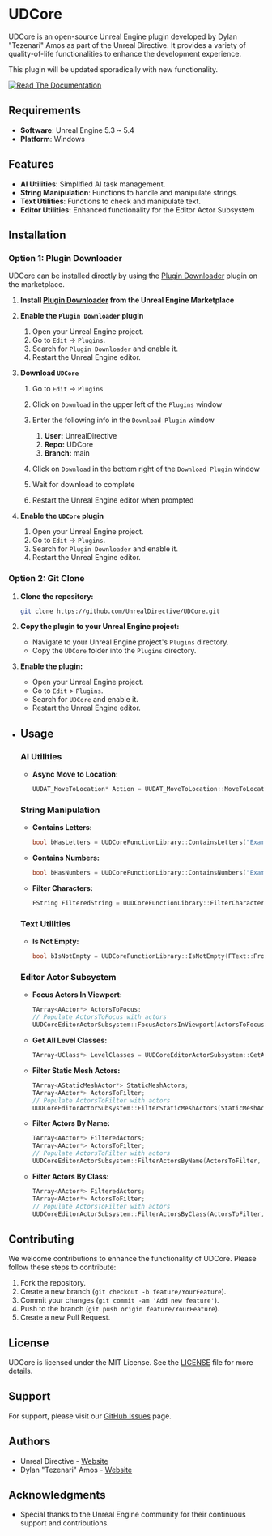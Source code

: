 # UDCore

UDCore is an open-source Unreal Engine plugin developed by Dylan "Tezenari" Amos as part of the Unreal Directive. It provides a variety of quality-of-life functionalities to enhance the development experience.

This plugin will be updated sporadically with new functionality.

[![Read The Documentation](https://img.shields.io/badge/Read%20The%20Documentation-blue)](https://udcore.unrealdirective.com/)

## Requirements
- **Software**: Unreal Engine 5.3 ~ 5.4
- **Platform**: Windows

## Features

- **AI Utilities**: Simplified AI task management.
- **String Manipulation**: Functions to handle and manipulate strings.
- **Text Utilities**: Functions to check and manipulate text.
- **Editor Utilities:** Enhanced functionality for the Editor Actor Subsystem

## Installation

### Option 1: Plugin Downloader

UDCore can be installed directly by using the [Plugin Downloader](https://www.unrealengine.com/marketplace/en-US/product/plugin-downloader) plugin on the marketplace.

1. **Install [Plugin Downloader](https://www.unrealengine.com/marketplace/en-US/product/plugin-downloader) from the Unreal Engine Marketplace**

2. **Enable the `Plugin Downloader` plugin**

   1. Open your Unreal Engine project.
   2. Go to `Edit` -> `Plugins`.
   3. Search for `Plugin Downloader` and enable it.
   4. Restart the Unreal Engine editor.

3. **Download `UDCore`**

   1. Go to `Edit` -> `Plugins` 
   2. Click on `Download` in the upper left of the `Plugins` window
   3. Enter the following info in the `Download Plugin` window
      1. **User:** UnrealDirective
      2. **Repo:** UDCore
      3. **Branch:** main

   4. Click on `Download` in the bottom right of the `Download Plugin` window
   5. Wait for download to complete
   6. Restart the Unreal Engine editor when prompted

4. **Enable the `UDCore` plugin**

   1. Open your Unreal Engine project.
   2. Go to `Edit` -> `Plugins`.
   3. Search for `Plugin Downloader` and enable it.
   4. Restart the Unreal Engine editor.

### Option 2: Git Clone

1. **Clone the repository:**
   
   ```sh
   git clone https://github.com/UnrealDirective/UDCore.git
   ```
   
2. **Copy the plugin to your Unreal Engine project:**
   - Navigate to your Unreal Engine project's `Plugins` directory.
   - Copy the `UDCore` folder into the `Plugins` directory.

3. **Enable the plugin:**
   - Open your Unreal Engine project.
   - Go to `Edit` > `Plugins`.
   - Search for `UDCore` and enable it.
   - Restart the Unreal Engine editor.

- ## Usage

  ### AI Utilities

  - **Async Move to Location:**

    ```cpp
    UUDAT_MoveToLocation* Action = UUDAT_MoveToLocation::MoveToLocation(WorldContextObject, Controller, Destination, AcceptanceRadius, bDebugLineTrace);
    ```

  ### String Manipulation

  - **Contains Letters:**

    ```cpp
    bool bHasLetters = UUDCoreFunctionLibrary::ContainsLetters("ExampleString");
    ```

  - **Contains Numbers:**

    ```cpp
    bool bHasNumbers = UUDCoreFunctionLibrary::ContainsNumbers("Example123");
    ```

  - **Filter Characters:**

    ```cpp
    FString FilteredString = UUDCoreFunctionLibrary::FilterCharacters("Example123!@#", true, true, true, true);
    ```

  ### Text Utilities

  - **Is Not Empty:**

    ```cpp
    bool bIsNotEmpty = UUDCoreFunctionLibrary::IsNotEmpty(FText::FromString("Example"));
    ```

  ### Editor Actor Subsystem

  - **Focus Actors In Viewport:**

    ```cpp
    TArray<AActor*> ActorsToFocus;
    // Populate ActorsToFocus with actors
    UUDCoreEditorActorSubsystem::FocusActorsInViewport(ActorsToFocus, true);
    ```

  - **Get All Level Classes:**

    ```cpp
    TArray<UClass*> LevelClasses = UUDCoreEditorActorSubsystem::GetAllLevelClasses();
    ```

  - **Filter Static Mesh Actors:**

    ```cpp
    TArray<AStaticMeshActor*> StaticMeshActors;
    TArray<AActor*> ActorsToFilter;
    // Populate ActorsToFilter with actors
    UUDCoreEditorActorSubsystem::FilterStaticMeshActors(StaticMeshActors, ActorsToFilter);
    ```

  - **Filter Actors By Name:**

    ```cpp
    TArray<AActor*> FilteredActors;
    TArray<AActor*> ActorsToFilter;
    // Populate ActorsToFilter with actors
    UUDCoreEditorActorSubsystem::FilterActorsByName(ActorsToFilter, FilteredActors, "ExampleName", EUDInclusivity::Include);
    ```

  - **Filter Actors By Class:**

    ```cpp
    TArray<AActor*> FilteredActors;
    TArray<AActor*> ActorsToFilter;
    // Populate ActorsToFilter with actors
    UUDCoreEditorActorSubsystem::FilterActorsByClass(ActorsToFilter, FilteredActors, AStaticMeshActor::StaticClass(), EUDInclusivity::Include);
    ```



## Contributing

We welcome contributions to enhance the functionality of UDCore. Please follow these steps to contribute:

1. Fork the repository.
2. Create a new branch (`git checkout -b feature/YourFeature`).
3. Commit your changes (`git commit -am 'Add new feature'`).
4. Push to the branch (`git push origin feature/YourFeature`).
5. Create a new Pull Request.

## License

UDCore is licensed under the MIT License. See the [LICENSE](LICENSE) file for more details.

## Support

For support, please visit our [GitHub Issues](https://github.com/UnrealDirective/UDCore/issues) page.

## Authors

- Unreal Directive - [Website](https://unrealdirective.com)
- Dylan "Tezenari" Amos - [Website](https://dylanamos.com)

## Acknowledgments

- Special thanks to the Unreal Engine community for their continuous support and contributions.
